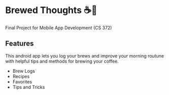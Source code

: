 # Brewed Thoughts ☕️💭
Final Project for Mobile App Development (CS 372)

## Features
This android app lets you log your brews and improve your morning routune with helpful tips and methods for brewing your coffee.

* Brew Logs
* Recipes
* Favorites
* Tips and Tricks




